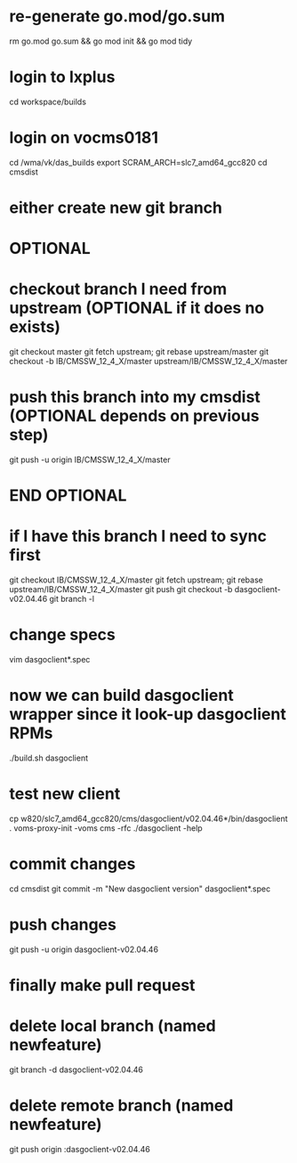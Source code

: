 # re-generate go.mod/go.sum
rm go.mod go.sum && go mod init && go mod tidy

# login to lxplus
cd workspace/builds
# login on vocms0181
cd /wma/vk/das_builds
export SCRAM_ARCH=slc7_amd64_gcc820
cd cmsdist
# either create new git branch

# OPTIONAL
# checkout branch I need from upstream (OPTIONAL if it does no exists)
git checkout master
git fetch upstream; git rebase upstream/master
git checkout -b IB/CMSSW_12_4_X/master upstream/IB/CMSSW_12_4_X/master
# push this branch into my cmsdist (OPTIONAL depends on previous step)
git push -u origin IB/CMSSW_12_4_X/master
# END  OPTIONAL

# if I have this branch I need to sync first
git checkout IB/CMSSW_12_4_X/master
git fetch upstream; git rebase upstream/IB/CMSSW_12_4_X/master
git push
git checkout -b dasgoclient-v02.04.46
git branch -l

# change specs
vim dasgoclient*.spec

# now we can build dasgoclient wrapper since it look-up dasgoclient RPMs
./build.sh dasgoclient

# test new client
cp w820/slc7_amd64_gcc820/cms/dasgoclient/v02.04.46*/bin/dasgoclient .
voms-proxy-init -voms cms -rfc
./dasgoclient -help

# commit changes
cd cmsdist
git commit -m "New dasgoclient version" dasgoclient*.spec

# push changes
git push -u origin dasgoclient-v02.04.46

# finally make pull request

# delete local branch (named newfeature)
git branch -d dasgoclient-v02.04.46
# delete remote branch (named newfeature)
git push origin :dasgoclient-v02.04.46
